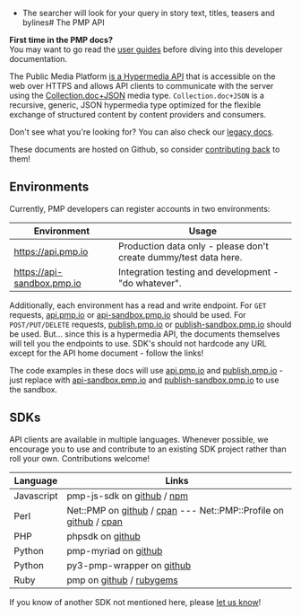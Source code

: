 * The searcher will look for your query in story text, titles, teasers and bylines# The PMP API

<div class="alert alert-warning media">
  <i class="fa fa-university fa-3x pull-left media-object"></i>
  <div class="media-body">
    <b>First time in the PMP docs?</b><br/>You may want to go read the <a href="/guides">user guides</a> before diving into this developer documentation.
  </div>
</div>

The Public Media Platform [is a Hypermedia API](http://www.infoq.com/articles/hypermedia-api-tutorial-part-one) that is accessible on the web over HTTPS and allows API clients to communicate with the server using the [Collection.doc+JSON](http://cdoc.io/spec.html) media type. `Collection.doc+JSON` is a recursive, generic, JSON hypermedia type optimized for the flexible exchange of structured content by content providers and consumers.

Don't see what you're looking for?  You can also check our [legacy docs](http://docs.pmp.io).

These documents are hosted on Github, so consider [contributing back](https://github.com/publicmediaplatform/support.pmp.io/tree/master/docs) to them!

## Environments

Currently, PMP developers can register accounts in two environments:

Environment                 | Usage
--------------------------- | -------------------
https://api.pmp.io          | Production data only - please don't create dummy/test data here.
https://api-sandbox.pmp.io  | Integration testing and development - "do whatever".

Additionally, each environment has a read and write endpoint.  For `GET` requests, [api.pmp.io](https://api.pmp.io) or [api-sandbox.pmp.io](https://api-sandbox.pmp.io) should be used.  For `POST/PUT/DELETE` requests, [publish.pmp.io](https://publish.pmp.io) or [publish-sandbox.pmp.io](https://publish-sandbox.pmp.io) should be used.  But... since this is a hypermedia API, the documents themselves will tell you the endpoints to use.  SDK's should not hardcode any URL except for the API home document - follow the links!

The code examples in these docs will use [api.pmp.io]() and [publish.pmp.io](https://publish.pmp.io) - just replace with [api-sandbox.pmp.io](https://api-sandbox.pmp.io) and [publish-sandbox.pmp.io](https://publish-sandbox.pmp.io) to use the sandbox.

## SDKs

API clients are available in multiple languages.  Whenever possible, we encourage you to use and contribute to an existing SDK project rather than roll your own.  Contributions welcome!

Language   | Links
---------- | --------
Javascript | pmp-js-sdk on [github](https://github.com/publicmediaplatform/pmp-js-sdk) / [npm](https://www.npmjs.org/package/pmpsdk)
Perl       | Net::PMP on [github](https://github.com/APMG/pmp-sdk-perl) / [cpan](https://metacpan.org/release/Net-PMP) --- Net::PMP::Profile on [github](https://github.com/APMG/net-pmp-profile-perl) / [cpan](https://metacpan.org/release/Net-PMP-Profile)
PHP        | phpsdk on [github](https://github.com/publicmediaplatform/phpsdk)
Python     | pmp-myriad on [github](https://github.com/pbs/pmp-myriad)
Python     | py3-pmp-wrapper on [github](https://github.com/KPBS/py3-pmp-wrapper)
Ruby       | pmp on [github](https://github.com/PRX/pmp) / [rubygems](https://rubygems.org/gems/pmp)

If you know of another SDK not mentioned here, please [let us know](mailto:support@publicmediaplatform.org)!
